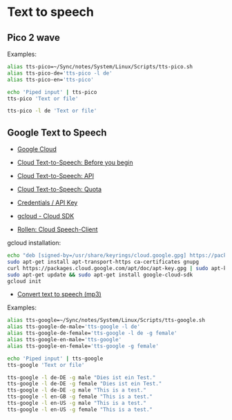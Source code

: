 # Text to speech

## Pico 2 wave

Examples:

```bash
alias tts-pico=~/Sync/notes/System/Linux/Scripts/tts-pico.sh
alias tts-pico-de='tts-pico -l de'
alias tts-pico-en='tts-pico'

echo 'Piped input' | tts-pico
tts-pico 'Text or file'

tts-pico -l de 'Text or file'
```

## Google Text to Speech

* [Google Cloud](https://console.cloud.google.com/)

* [Cloud Text-to-Speech: Before you begin](https://cloud.google.com/text-to-speech/docs/before-you-begin)
* [Cloud Text-to-Speech: API](https://console.cloud.google.com/marketplace/product/google/texttospeech.googleapis.com)
* [Cloud Text-to-Speech: Quota](https://console.cloud.google.com/iam-admin/quotas?service=texttospeech.googleapis.com)
* [Credentials / API Key](https://console.cloud.google.com/apis/credentials)
* [gcloud - Cloud SDK](https://cloud.google.com/sdk/docs/quickstart#deb)
* [Rollen: Cloud Speech-Client](https://console.cloud.google.com/iam-admin/roles)

gcloud installation:

```bash
echo "deb [signed-by=/usr/share/keyrings/cloud.google.gpg] https://packages.cloud.google.com/apt cloud-sdk main" | sudo tee -a /etc/apt/sources.list.d/google-cloud-sdk.list
sudo apt-get install apt-transport-https ca-certificates gnupg
curl https://packages.cloud.google.com/apt/doc/apt-key.gpg | sudo apt-key --keyring /usr/share/keyrings/cloud.google.gpg add -
sudo apt-get update && sudo apt-get install google-cloud-sdk
gcloud init
```

* [Convert text to speech (mp3)](../system/)

Examples:

```bash
alias tts-google=~/Sync/notes/System/Linux/Scripts/tts-google.sh
alias tts-google-de-male='tts-google -l de'
alias tts-google-de-female='tts-google -l de -g female'
alias tts-google-en-male='tts-google'
alias tts-google-en-female='tts-google -g female'

echo 'Piped input' | tts-google
tts-google 'Text or file'

tts-google -l de-DE -g male "Dies ist ein Test."
tts-google -l de-DE -g female "Dies ist ein Test."
tts-google -l de-DE -g male "This is a test."
tts-google -l en-GB -g female "This is a test."
tts-google -l en-US -g male "This is a test."
tts-google -l en-US -g female "This is a test."
```
